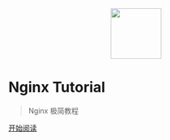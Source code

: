 <div align="center"><img width="100px" src="http://dunwu.test.upcdn.net/cs/others/zp.png"/></div>

# Nginx Tutorial

> Nginx 极简教程

[开始阅读](README.md)
